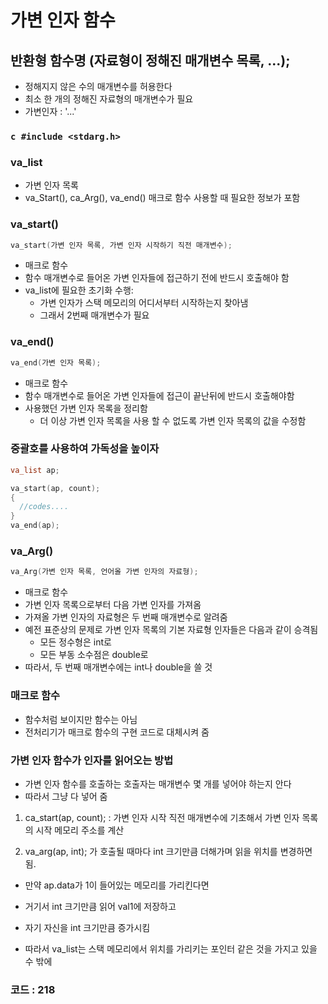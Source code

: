 # 가변 인자 함수

## 반환형 함수명 (자료형이 정해진 매개변수 목록, ...);
- 정해지지 않은 수의 매개변수를 허용한다
- 최소 한 개의 정해진 자료형의 매개변수가 필요
- 가변인자 : '...'

### ```c #include <stdarg.h>```

### va_list
- 가변 인자 목록
- va_Start(), ca_Arg(), va_end() 매크로 함수 사용할 때 필요한 정보가 포함

### va_start()
```c
va_start(가변 인자 목록, 가변 인자 시작하기 직전 매개변수);
```
- 매크로 함수
- 함수 매개변수로 들어온 가변 인자들에 접근하기 전에 반드시 호출해야 함
- va_list에 필요한 초기화 수행:
  - 가변 인자가 스택 메모리의 어디서부터 시작하는지 찾아냄
  - 그래서 2번째 매개변수가 필요
  
### va_end()
```c
va_end(가변 인자 목록);
```
- 매크로 함수
- 함수 매개변수로 들어온 가변 인자들에 접근이 끝난뒤에 반드시 호출해야함
- 사용했던 가변 인자 목록을 정리함
  - 더 이상 가변 인자 목록을 사용 할 수 없도록 가변 인자 목록의 값을 수정함
  
### 중괄호를 사용하여 가독성을 높이자
```c
va_list ap;

va_start(ap, count);
{
  //codes....
}
va_end(ap);
```

### va_Arg()
```c
va_Arg(가변 인자 목록, 언어올 가변 인자의 자료형);
```
- 매크로 함수
- 가변 인자 목록으로부터 다음 가변 인자를 가져옴
- 가져올 가변 인자의 자료형은 두 번째 매개변수로 알려줌
- 예전 표준상의 문제로 가변 인자 목록의 기본 자료형 인자들은 다음과 같이 승격됨
  - 모든 정수형은 int로
  - 모든 부동 소수점은 double로
- 따라서, 두 번째 매개변수에는 int나 double을 쓸 것

### 매크로 함수
- 함수처럼 보이지만 함수는 아님
- 전처리기가 매크로 함수의 구현 코드로 대체시켜 줌

### 가변 인자 함수가 인자를 읽어오는 방법
- 가변 인자 함수를 호출하는 호출자는 매개변수 몇 개를  넣어야 하는지 안다
- 따라서 그냥 다 넣어 줌

1. ca_start(ap, count); : 가변 인자 시작 직전 매개변수에 기초해서 가변 인자 목록의 시작 메모리 주소를 계산

2. va_arg(ap, int); 가 호출될 때마다 int 크기만큼 더해가며 읽을 위치를 변경하면 됨.
  - 만약 ap.data가 1이 들어있는 메모리를 가리킨다면
  - 거기서 int 크기만큼 읽어 val1에 저장하고
  - 자기 자신을 int 크기만큼 증가시킴
  
  - 따라서 va_list는 스택 메모리에서 위치를 가리키는 포인터 같은 것을 가지고 있을 수 밖에

### 코드 : 218
